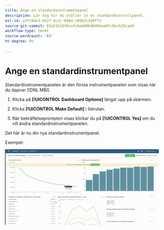 ```yaml
---
title: Ange en standardinstrumentpanel
description: Lär dig hur du ställer in en standardkontrollpanel.
exl-id: a3fc64e3-b527-4c2c-848d-c0962cd20ff3
source-git-commit: 03a5161930cafcbe600b96465ee0fc0ecb25cae8
workflow-type: tm+mt
source-wordcount: '63'
ht-degree: 0%

---
```


# Ange en standardinstrumentpanel

Standardinstrumentpanelen är den första instrumentpanelen som visas när du öppnar [!DNL MBI].

1. Klicka på **[!UICONTROL Dashboard Options]** längst upp på skärmen.

1. Klicka **[!UICONTROL Make Default]** i listrutan.

1. När bekräftelseprompten visas klickar du på **[!UICONTROL Yes]** om du vill ändra standardinstrumentpanelen.

Det här är nu din nya standardinstrumentpanel.

Exempel:

![standardinstrumentpanel](../../assets/default_dashboard.gif)

